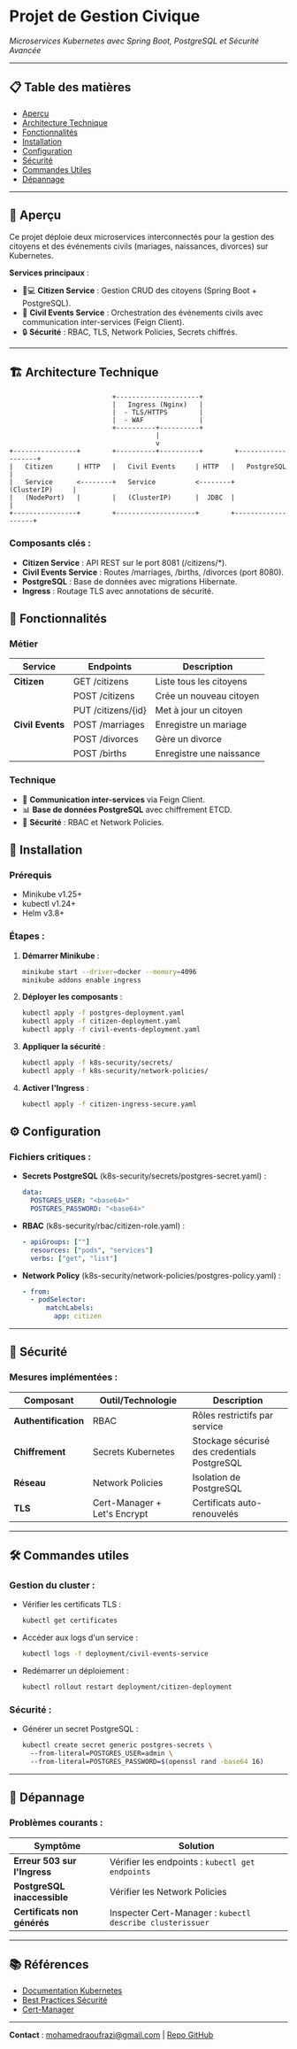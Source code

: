 # Projet de Gestion Civique  
*Microservices Kubernetes avec Spring Boot, PostgreSQL et Sécurité Avancée*  

---

## 📋 Table des matières  
- [Aperçu](#aperçu)  
- [Architecture Technique](#architecture-technique)  
- [Fonctionnalités](#fonctionnalités)  
- [Installation](#installation)  
- [Configuration](#configuration)  
- [Sécurité](#sécurité)  
- [Commandes Utiles](#commandes-utiles)  
- [Dépannage](#dépannage)  

---

## 🌟 Aperçu  
Ce projet déploie deux microservices interconnectés pour la gestion des citoyens et des événements civils (mariages, naissances, divorces) sur Kubernetes.  

**Services principaux** :  
- 🧑💻 **Citizen Service** : Gestion CRUD des citoyens (Spring Boot + PostgreSQL).  
- 📅 **Civil Events Service** : Orchestration des événements civils avec communication inter-services (Feign Client).  
- 🔒 **Sécurité** : RBAC, TLS, Network Policies, Secrets chiffrés.  

---

## 🏗 Architecture Technique  

```plaintext
                          +---------------------+
                          |   Ingress (Nginx)   |
                          |  - TLS/HTTPS        |
                          |  - WAF              |
                          +----------+----------+
                                     |
                                     v
+----------------+        +----------+----------+        +-------------------+
|   Citizen      | HTTP   |   Civil Events     | HTTP   |   PostgreSQL      |
|   Service      <--------+   Service          <--------+   (ClusterIP)     |
|   (NodePort)   |        |   (ClusterIP)      |  JDBC  |                   |
+----------------+        +--------------------+        +-------------------+
```
### Composants clés :
- **Citizen Service** : API REST sur le port 8081 (/citizens/*).
- **Civil Events Service** : Routes /marriages, /births, /divorces (port 8080).
- **PostgreSQL** : Base de données avec migrations Hibernate.
- **Ingress** : Routage TLS avec annotations de sécurité.


## 🚀 Fonctionnalités

### Métier

| Service        | Endpoints                 | Description                         |
|----------------|---------------------------|-------------------------------------|
| **Citizen**    | GET /citizens              | Liste tous les citoyens             |
|                | POST /citizens             | Crée un nouveau citoyen             |
|                | PUT /citizens/{id}         | Met à jour un citoyen               |
| **Civil Events**| POST /marriages            | Enregistre un mariage               |
|                | POST /divorces             | Gère un divorce                     |
|                | POST /births               | Enregistre une naissance            |

### Technique

- 🔄 **Communication inter-services** via Feign Client.
- 📊 **Base de données PostgreSQL** avec chiffrement ETCD.
- 🔐 **Sécurité** : RBAC et Network Policies.


## 🔧 Installation

### Prérequis
- Minikube v1.25+
- kubectl v1.24+
- Helm v3.8+

### Étapes :

1. **Démarrer Minikube** :
    ```bash
    minikube start --driver=docker --memory=4096  
    minikube addons enable ingress  
    ```

2. **Déployer les composants** :
    ```bash
    kubectl apply -f postgres-deployment.yaml  
    kubectl apply -f citizen-deployment.yaml  
    kubectl apply -f civil-events-deployment.yaml  
    ```

3. **Appliquer la sécurité** :
    ```bash
    kubectl apply -f k8s-security/secrets/  
    kubectl apply -f k8s-security/network-policies/  
    ```

4. **Activer l'Ingress** :
    ```bash
    kubectl apply -f citizen-ingress-secure.yaml  
    ```

## ⚙ Configuration

### Fichiers critiques :

- **Secrets PostgreSQL** (k8s-security/secrets/postgres-secret.yaml) :
    ```yaml
    data:  
      POSTGRES_USER: "<base64>"  
      POSTGRES_PASSWORD: "<base64>"
    ```

- **RBAC** (k8s-security/rbac/citizen-role.yaml) :
    ```yaml
    - apiGroups: [""]  
      resources: ["pods", "services"]  
      verbs: ["get", "list"]
    ```

- **Network Policy** (k8s-security/network-policies/postgres-policy.yaml) :
    ```yaml
    - from:  
      - podSelector:  
          matchLabels:  
            app: citizen
    ```

---

## 🔐 Sécurité

### Mesures implémentées :

| Composant       | Outil/Technologie         | Description                         |
|-----------------|---------------------------|-------------------------------------|
| **Authentification** | RBAC                      | Rôles restrictifs par service      |
| **Chiffrement**      | Secrets Kubernetes         | Stockage sécurisé des credentials PostgreSQL |
| **Réseau**           | Network Policies           | Isolation de PostgreSQL            |
| **TLS**              | Cert-Manager + Let's Encrypt | Certificats auto-renouvelés       |

---

## 🛠 Commandes utiles

### Gestion du cluster :
- Vérifier les certificats TLS :
    ```bash
    kubectl get certificates  
    ```

- Accéder aux logs d'un service :
    ```bash
    kubectl logs -f deployment/civil-events-service  
    ```

- Redémarrer un déploiement :
    ```bash
    kubectl rollout restart deployment/citizen-deployment  
    ```

### Sécurité :
- Générer un secret PostgreSQL :
    ```bash
    kubectl create secret generic postgres-secrets \  
      --from-literal=POSTGRES_USER=admin \  
      --from-literal=POSTGRES_PASSWORD=$(openssl rand -base64 16)  
    ```

---

## 🚨 Dépannage

### Problèmes courants :

| Symptôme                      | Solution                               |
|-------------------------------|----------------------------------------|
| **Erreur 503 sur l'Ingress**   | Vérifier les endpoints : `kubectl get endpoints` |
| **PostgreSQL inaccessible**    | Vérifier les Network Policies         |
| **Certificats non générés**    | Inspecter Cert-Manager : `kubectl describe clusterissuer` |

---

## 📚 Références  
- [Documentation Kubernetes](https://kubernetes.io/docs/)  
- [Best Practices Sécurité](https://kubernetes.io/docs/best-practices/)  
- [Cert-Manager](https://cert-manager.io/docs/)

---

**Contact** : mohamedraoufrazi@gmail.com | [Repo GitHub](https://github.com/RaziRaouf/Projet_prog_distribue)

